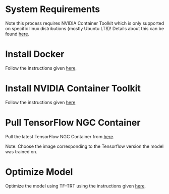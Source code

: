 # System Requirements
Note this process requires NVIDIA Container Toolkit which is only supported on specific linux distributions (mostly Ubuntu LTS)! Details about this can be found [here](https://docs.nvidia.com/datacenter/cloud-native/container-toolkit/install-guide.html#linux-distributions).

# Install Docker
Follow the instructions given [here](https://docs.docker.com/engine/install/ubuntu/).

# Install NVIDIA Container Toolkit
Follow the instructions given [here](https://docs.nvidia.com/datacenter/cloud-native/container-toolkit/install-guide.html#setting-up-nvidia-container-toolkit)

# Pull TensorFlow NGC Container
Pull the latest TensorFlow NGC Container from [here](https://catalog.ngc.nvidia.com/orgs/nvidia/containers/tensorflow).

Note: Choose the image corresponding to the Tensorflow version the model was trained on.

# Optimize Model
Optimize the model using TF-TRT using the instructions given [here](https://docs.nvidia.com/deeplearning/frameworks/tf-trt-user-guide/index.html?ncid=so-yout-578539#usingtftrt).
